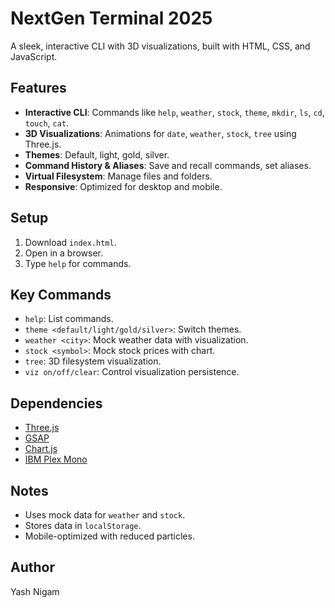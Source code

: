 # NextGen Terminal 2025

A sleek, interactive CLI with 3D visualizations, built with HTML, CSS, and JavaScript.

## Features

- **Interactive CLI**: Commands like `help`, `weather`, `stock`, `theme`, `mkdir`, `ls`, `cd`, `touch`, `cat`.
- **3D Visualizations**: Animations for `date`, `weather`, `stock`, `tree` using Three.js.
- **Themes**: Default, light, gold, silver.
- **Command History & Aliases**: Save and recall commands, set aliases.
- **Virtual Filesystem**: Manage files and folders.
- **Responsive**: Optimized for desktop and mobile.

## Setup

1. Download `index.html`.
2. Open in a browser.
3. Type `help` for commands.

## Key Commands

- `help`: List commands.
- `theme <default/light/gold/silver>`: Switch themes.
- `weather <city>`: Mock weather data with visualization.
- `stock <symbol>`: Mock stock prices with chart.
- `tree`: 3D filesystem visualization.
- `viz on/off/clear`: Control visualization persistence.

## Dependencies

- [Three.js](https://threejs.org/)
- [GSAP](https://greensock.com/gsap/)
- [Chart.js](https://www.chartjs.org/)
- [IBM Plex Mono](https://fonts.google.com/)

## Notes

- Uses mock data for `weather` and `stock`.
- Stores data in `localStorage`.
- Mobile-optimized with reduced particles.

## Author

Yash Nigam